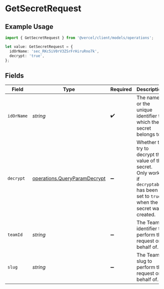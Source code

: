 # GetSecretRequest

## Example Usage

```typescript
import { GetSecretRequest } from '@vercel/client/models/operations';

let value: GetSecretRequest = {
  idOrName: 'sec_RKc5iV0rV3ZSrFrHiruRno7k',
  decrypt: 'true',
};
```

## Fields

| Field      | Type                                                                         | Required           | Description                                                                                                                        | Example                      |
| ---------- | ---------------------------------------------------------------------------- | ------------------ | ---------------------------------------------------------------------------------------------------------------------------------- | ---------------------------- |
| `idOrName` | _string_                                                                     | :heavy_check_mark: | The name or the unique identifier to which the secret belongs to.                                                                  | sec_RKc5iV0rV3ZSrFrHiruRno7k |
| `decrypt`  | [operations.QueryParamDecrypt](../../models/operations/queryparamdecrypt.md) | :heavy_minus_sign: | Whether to try to decrypt the value of the secret. Only works if `decryptable` has been set to `true` when the secret was created. | true                         |
| `teamId`   | _string_                                                                     | :heavy_minus_sign: | The Team identifier to perform the request on behalf of.                                                                           |                              |
| `slug`     | _string_                                                                     | :heavy_minus_sign: | The Team slug to perform the request on behalf of.                                                                                 |                              |
